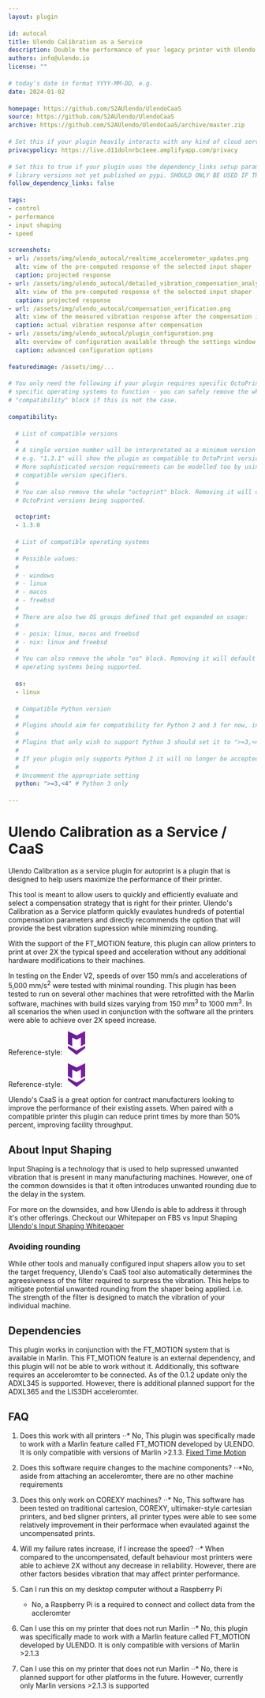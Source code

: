 ```yaml
---
layout: plugin

id: autocal
title: Ulendo Calibration as a Service
description: Double the performance of your legacy printer with Ulendo CaaS. CaaS automatically tunes vibration compensation parameters for firmware using FT-MOTION module, allowing printers to reduce print times by 50% while maintaining high levels of accuracy.
authors: info@ulendo.io
license: ""

# today's date in format YYYY-MM-DD, e.g.
date: 2024-01-02

homepage: https://github.com/S2AUlendo/UlendoCaaS
source: https://github.com/S2AUlendo/UlendoCaaS
archive: https://github.com/S2AUlendo/UlendoCaaS/archive/master.zip

# Set this if your plugin heavily interacts with any kind of cloud services.
privacypolicy: https://live.d11dolnrbc1eee.amplifyapp.com/privacy

# Set this to true if your plugin uses the dependency_links setup parameter to include
# library versions not yet published on pypi. SHOULD ONLY BE USED IF THERE IS NO OTHER OPTION!
follow_dependency_links: false

tags:
- control
- performance
- input shaping
- speed

screenshots:
- url: /assets/img/ulendo_autocal/realtime_accelerometer_updates.png
  alt: view of the pre-computed response of the selected input shaper
  caption: projected response
- url: /assets/img/ulendo_autocal/detailed_vibration_compensation_analysis.png
  alt: view of the pre-computed response of the selected input shaper
  caption: projected response
- url: /assets/img/ulendo_autocal/compensation_verification.png
  alt: view of the measured vibration response after the compensation is applied
  caption: actual vibration response after compensation
- url: /assets/img/ulendo_autocal/plugin_configuration.png
  alt: overview of configuration available through the settings window
  caption: advanced configuration options

featuredimage: /assets/img/...

# You only need the following if your plugin requires specific OctoPrint versions or
# specific operating systems to function - you can safely remove the whole
# "compatibility" block if this is not the case.

compatibility:

  # List of compatible versions
  #
  # A single version number will be interpretated as a minimum version requirement,
  # e.g. "1.3.1" will show the plugin as compatible to OctoPrint versions 1.3.1 and up.
  # More sophisticated version requirements can be modelled too by using PEP440
  # compatible version specifiers.
  #
  # You can also remove the whole "octoprint" block. Removing it will default to all
  # OctoPrint versions being supported.

  octoprint:
  - 1.3.0

  # List of compatible operating systems
  #
  # Possible values:
  #
  # - windows
  # - linux
  # - macos
  # - freebsd
  #
  # There are also two OS groups defined that get expanded on usage:
  #
  # - posix: linux, macos and freebsd
  # - nix: linux and freebsd
  #
  # You can also remove the whole "os" block. Removing it will default to all
  # operating systems being supported.

  os:
  - linux

  # Compatible Python version
  #
  # Plugins should aim for compatibility for Python 2 and 3 for now, in which case the value should be ">=2.7,<4".
  #
  # Plugins that only wish to support Python 3 should set it to ">=3,<4".
  #
  # If your plugin only supports Python 2 it will no longer be accepted on the plugin repository.
  #
  # Uncomment the appropriate setting
  python: ">=3,<4" # Python 3 only

---
```


# Ulendo Calibration as a Service / CaaS

Ulendo Calibration as a service plugin for autoprint is a plugin that is designed to help users maximize the performance of their printer. 

This tool is meant to allow users to quickly and efficiently evaluate and select a compensation strategy that is right for their printer. Ulendo's Calibration as a Service platform quickly evaulates hundreds of potential compensation parameters and directly recommends the option that will provide the best vibration supression while minimizing rounding. 

With the support of the FT_MOTION feature, this plugin can allow printers to print at over 2X the typical speed and acceleration without any additional hardware modifications to their machines. 

In testing on the Ender V2, speeds of over 150 mm/s and accelerations of 5,000 mm/s<sup>2</sup> were tested with minimal rounding. This plugin has been tested to run on several other machines that were retrofitted with the Marlin software, machines with build sizes varying from 150 mm<sup>3</sup> to 1000 mm<sup>3</sup>. In all scenarios the when used in conjunction with the software all the printers were able to achieve over 2X speed increase.

Reference-style: 
![The CaaS Difference Ender 3 V2][logo]

[logo]: https://github.com/adam-p/markdown-here/raw/master/src/common/images/icon48.png "The CaaS Difference"


Reference-style: 
![The CaaS Difference Lulzbot TazPro][logo]

[logo]: https://github.com/adam-p/markdown-here/raw/master/src/common/images/icon48.png "The CaaS Difference"


Ulendo's CaaS is a great option for contract manufacturers looking to improve the performance of their existing assets. When paired with a compatible printer this plugin can reduce print times by more than 50% percent, improving facility throughput. 


## About Input Shaping
Input Shaping is a technology that is used to help supressed unwanted vibration that is present in many manufacturing machines. However, one of the common downsides is that it often introduces unwanted rounding due to the delay in the system.

For more on the downsides, and how Ulendo is able to address it through it's other offerings. Checkout our Whitepaper on FBS vs Input Shaping
[Ulendo's Input Shaping Whitepaper](https://www.ulendo.io/s/Ulendo-Input-Shaping-Comparison-White-Paper-2023.pdf "Input Shaping Whitepaper")

### Avoiding rounding
While other tools and manually configured input shapers allow you to set the target frequency, Ulendo's CaaS tool also automatically determines the agreesiveness of the filter required to surpress the vibration. This helps to mitigate potential unwanted rounding from the shaper being applied. i.e. The strength of the filter is designed to match the vibration of your individual machine.

## Dependencies 
This plugin works in conjunction with the FT_MOTION system that is available in Marlin. This FT_MOTION feature is an external dependency, and this plugin will not be able to work without it. 
Additionally, this software requires an acceleromter to be connected. As of the 0.1.2 update only the ADXL345 is supported. However, there is additional planned support for the ADXL365 and the LIS3DH acceleromter. 

## FAQ
1. Does this work with all printers
    ⋅⋅* No, This plugin was specifically made to work with a Marlin feature called FT_MOTION developed by ULENDO. It is only compatible with versions of Marlin >2.1.3. [Fixed Time Motion](https://marlinfw.org/docs/gcode/M493.html "Fixed Time Motion")

2. Does this software require changes to the machine components?
    ⋅⋅*No, aside from attaching an acceleromter, there are no other machine requirements

3. Does this only work on COREXY machines?
    ⋅⋅* No, This software has been tested on traditional cartesion, COREXY, ultimaker-style cartesian printers, and bed sligner printers, all printer types were able to see some relatively improvement in their performace when evaulated against the uncompensated prints. 

4. Will my failure rates increase, if I increase the speed?
    ⋅⋅* When compared to the uncompensated, default behaviour most printers were able to achieve 2X without any decrease in reliability. However, there are other factors besides vibration that may affect printer performance.

5. Can I run this on my desktop computer without a Raspberry Pi
    - No, a Raspberry Pi is a required to connect and collect data from the accleromter

6. Can I use this on my printer that does not run Marlin
    ⋅⋅* No, this plugin was specifically made to work with a Marlin feature called FT_MOTION developed by ULENDO. It is only compatible with versions of Marlin >2.1.3

7. Can I use this on my printer that does not run Marlin
    ⋅⋅* No, there is planned support for other platforms in the future. However, currently only Marlin versions >2.1.3 is supported 